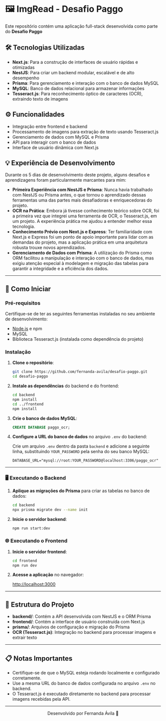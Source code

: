 # 🖼️ ImgRead - Desafio Paggo

Este repositório contém uma aplicação full-stack desenvolvida como parte do **Desafio Paggo**

## 🛠️ Tecnologias Utilizadas
- **Next.js**: Para a construção de interfaces de usuário rápidas e otimizadas
- **NestJS**: Para criar um backend modular, escalável e de alto desempenho
- **Prisma**: Para gerenciamento e interação com o banco de dados MySQL
- **MySQL**: Banco de dados relacional para armazenar informações
- **Tesseract.js**: Para reconhecimento óptico de caracteres (OCR), extraindo texto de imagens

## ⚙️ Funcionalidades
- Integração entre frontend e backend
- Processamento de imagens para extração de texto usando Tesseract.js
- Gerenciamento de dados com MySQL e Prisma
- API para interagir com o banco de dados
- Interface de usuário dinâmica com Next.js
  
## 💡 Experiência de Desenvolvimento
Durante os 5 dias de desenvolvimento deste projeto, alguns desafios e aprendizagens foram particularmente marcantes para mim:

- **Primeira Experiência com NestJS e Prisma**: Nunca havia trabalhado com NestJS ou Prisma antes, o que tornou o aprendizado dessas ferramentas uma das partes mais desafiadoras e enriquecedoras do projeto.
- **OCR na Prática**: Embora já tivesse conhecimento teórico sobre OCR, foi a primeira vez que integrei uma ferramenta de OCR, o Tesseract.js, em um projeto. A experiência prática me ajudou a entender melhor essa tecnologia.
- **Conhecimento Prévio com Next.js e Express**: Ter familiaridade com Next.js e Express foi um ponto de apoio importante para lidar com as demandas do projeto, mas a aplicação prática em uma arquitetura robusta trouxe novos aprendizados.
- **Gerenciamento de Dados com Prisma**: A utilização do Prisma como ORM facilitou a manipulação e interação com o banco de dados, mas exigiu atenção especial à modelagem e migração das tabelas para garantir a integridade e a eficiência dos dados.

---

## 🚀 Como Iniciar

### Pré-requisitos

Certifique-se de ter as seguintes ferramentas instaladas no seu ambiente de desenvolvimento:

- [Node.js](https://nodejs.org/) e npm
- MySQL
- Biblioteca Tesseract.js (instalada como dependência do projeto)

### Instalação

1. **Clone o repositório**:

    ```bash
    git clone https://github.com/fernanda-avila/desafio-paggo.git
    cd desafio-paggo
    ```

2. **Instale as dependências** do backend e do frontend:

    ```bash
    cd backend
    npm install
    cd ../frontend
    npm install
    ```

3. **Crie o banco de dados MySQL**:

    ```sql
    CREATE DATABASE paggo_ocr;
    ```

4. **Configure a URL do banco de dados** no arquivo `.env` do backend:

    Crie um arquivo `.env` dentro da pasta `backend` e adicione a seguinte linha, substituindo `YOUR_PASSWORD` pela senha do seu banco MySQL:

    ```env
    DATABASE_URL="mysql://root:YOUR_PASSWORD@localhost:3306/paggo_ocr"
    ```

---

### 🖥️ Executando o Backend

1. **Aplique as migrações do Prisma** para criar as tabelas no banco de dados:

    ```bash
    cd backend
    npx prisma migrate dev --name init
    ```

2. **Inicie o servidor backend**:

    ```bash
    npm run start:dev
    ```

### 🌐 Executando o Frontend

1. **Inicie o servidor frontend**:

    ```bash
    cd frontend
    npm run dev
    ```

2. **Acesse a aplicação** no navegador:

    [http://localhost:3000](http://localhost:3000/)

---

## 📂 Estrutura do Projeto

- **backend/**: Contém a API desenvolvida com NestJS e o ORM Prisma
- **frontend/**: Contém a interface de usuário construída com Next.js
- **prisma/**: Arquivos de configuração e migração do Prisma
- **OCR (Tesseract.js)**: Integração no backend para processar imagens e extrair texto

---

## 📋 Notas Importantes

- Certifique-se de que o MySQL esteja rodando localmente e configurado corretamente.
- Use a mesma URL do banco de dados configurada no arquivo `.env` no backend.
- O Tesseract.js é executado diretamente no backend para processar imagens recebidas pela API.

---
<p align="center">
  Desenvolvido por Fernanda Ávila 💖
</p>
